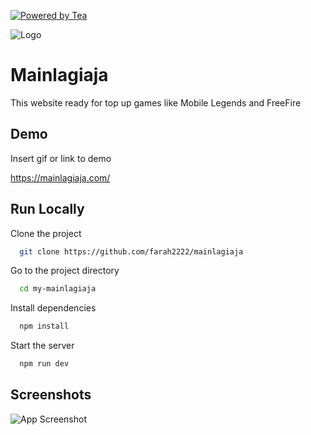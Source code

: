 [![Powered by Tea](https://tea.xyz/badge.svg)](https://tea.xyz)

![Logo](https://dev-to-uploads.s3.amazonaws.com/uploads/articles/th5xamgrr6se0x5ro4g6.png)


# Mainlagiaja



This website ready for top up games like Mobile Legends and FreeFire
## Demo

Insert gif or link to demo

https://mainlagiaja.com/
## Run Locally

Clone the project

```bash
  git clone https://github.com/farah2222/mainlagiaja
```

Go to the project directory

```bash
  cd my-mainlagiaja
```

Install dependencies

```bash
  npm install
```

Start the server

```bash
  npm run dev
```


## Screenshots

![App Screenshot](https://via.placeholder.com/468x300?text=App+Screenshot+Here)
